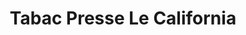 ---
title: "Tabac Presse Le California"
url: /le-grau-du-roi/tabac-presse-le-california/
shop: marchand de journaux
---